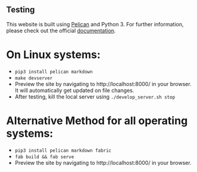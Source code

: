 Testing
-------

This website is built using [Pelican](getpelican.com) and Python 3. For further information,
please check out the official [documentation](http://docs.getpelican.com/en/stable/index.html).

On Linux systems:
=================
* `pip3 install pelican markdown`
* `make devserver`
* Preview the site by navigating to http://localhost:8000/ in your browser.
It will automatically get updated on file changes.
* After testing, kill the local server using `./develop_server.sh stop`

Alternative Method for all operating systems:
=============================================
* `pip3 install pelican markdown fabric`
* `fab build && fab serve`
* Preview the site by navigating to http://localhost:8000/ in your browser.
